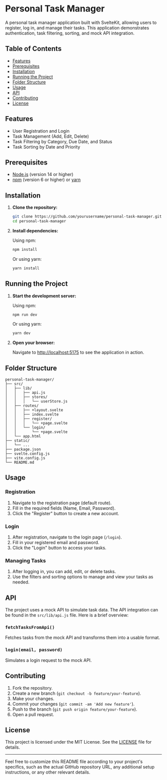 # Personal Task Manager

A personal task manager application built with SvelteKit, allowing users to register, log in, and manage their tasks. This application demonstrates authentication, task filtering, sorting, and mock API integration.

## Table of Contents

- [Features](#features)
- [Prerequisites](#prerequisites)
- [Installation](#installation)
- [Running the Project](#running-the-project)
- [Folder Structure](#folder-structure)
- [Usage](#usage)
- [API](#api)
- [Contributing](#contributing)
- [License](#license)

## Features

- User Registration and Login
- Task Management (Add, Edit, Delete)
- Task Filtering by Category, Due Date, and Status
- Task Sorting by Date and Priority

## Prerequisites

- [Node.js](https://nodejs.org/en/) (version 14 or higher)
- [npm](https://www.npmjs.com/) (version 6 or higher) or [yarn](https://yarnpkg.com/)

## Installation

1. **Clone the repository:**

   ```bash
   git clone https://github.com/yourusername/personal-task-manager.git
   cd personal-task-manager
   ```

2. **Install dependencies:**

   Using npm:

   ```bash
   npm install
   ```

   Or using yarn:

   ```bash
   yarn install
   ```

## Running the Project

1. **Start the development server:**

   Using npm:

   ```bash
   npm run dev
   ```

   Or using yarn:

   ```bash
   yarn dev
   ```

2. **Open your browser:**

   Navigate to [http://localhost:5175](http://localhost:5175) to see the application in action.

## Folder Structure

```plaintext
personal-task-manager/
├── src/
│   ├── lib/
│   │   ├── api.js
│   │   ├── stores/
│   │   │   └── userStore.js
│   ├── routes/
│   │   ├── +layout.svelte
│   │   ├── index.svelte
│   │   ├── register/
│   │   │   └── +page.svelte
│   │   └── login/
│   │       └── +page.svelte
│   └── app.html
├── static/
│   └── ...
├── package.json
├── svelte.config.js
├── vite.config.js
└── README.md
```

## Usage

### Registration

1. Navigate to the registration page (default route).
2. Fill in the required fields (Name, Email, Password).
3. Click the "Register" button to create a new account.

### Login

1. After registration, navigate to the login page (`/login`).
2. Fill in your registered email and password.
3. Click the "Login" button to access your tasks.

### Managing Tasks

1. After logging in, you can add, edit, or delete tasks.
2. Use the filters and sorting options to manage and view your tasks as needed.

## API

The project uses a mock API to simulate task data. The API integration can be found in the `src/lib/api.js` file. Here is a brief overview:

### `fetchTasksFromApi()`

Fetches tasks from the mock API and transforms them into a usable format.

### `login(email, password)`

Simulates a login request to the mock API.

## Contributing

1. Fork the repository.
2. Create a new branch (`git checkout -b feature/your-feature`).
3. Make your changes.
4. Commit your changes (`git commit -am 'Add new feature'`).
5. Push to the branch (`git push origin feature/your-feature`).
6. Open a pull request.

## License

This project is licensed under the MIT License. See the [LICENSE](LICENSE) file for details.

---

Feel free to customize this README file according to your project's specifics, such as the actual GitHub repository URL, any additional setup instructions, or any other relevant details.
